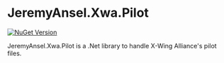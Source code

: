 # JeremyAnsel.Xwa.Pilot

[![NuGet Version](https://buildstats.info/nuget/JeremyAnsel.Xwa.Pilot)](https://www.nuget.org/packages/JeremyAnsel.Xwa.Pilot)

JeremyAnsel.Xwa.Pilot is a .Net library to handle X-Wing Alliance's pilot files.
